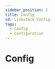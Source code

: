 ```yaml
---
sidebar_position: 2
title: Config
id: Linkstack-Config
tags:
  - Config
  - Configuration
---
```


# Config
